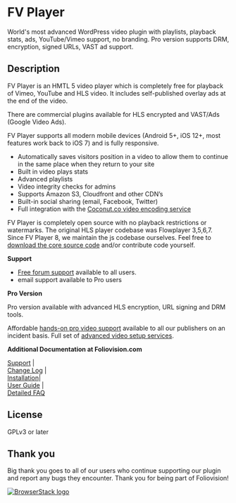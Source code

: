 # FV Player

World's most advanced WordPress video plugin with playlists, playback stats, ads, YouTube/Vimeo support, no branding. Pro version supports DRM, encryption, signed URLs, VAST ad support.

## Description

FV Player is an HMTL 5 video player which is completely free for playback of Vimeo, YouTube and HLS video. It includes self-published overlay ads at the end of the video.

There are commercial plugins available for HLS encrypted and VAST/Ads (Google Video Ads).

FV Player supports all modern mobile devices (Android 5+, iOS 12+, most features work back to iOS 7) and is fully responsive.

* Automatically saves visitors position in a video to allow them to continue in the same place when they return to your site
* Built in video plays stats
* Advanced playlists
* Video integrity checks for admins
* Supports Amazon S3, Cloudfront and other CDN’s
* Built-in social sharing (email, Facebook, Twitter)
* Full integration with the [Coconut.co video encoding service](https://foliovision.com/downloads/fv-player-coconut)

FV Player is completely open source with no playback restrictions or watermarks. The original HLS player codebase was Flowplayer 3,5,6,7. Since FV Player 8, we maintain the js codebase ourselves. Feel free to [download the core source code](https://github.com/foliovision/freedom-video-player) and/or contribute code yourself.

**Support**

* [Free forum support](https://foliovision.com/support/fv-wordpress-flowplayer/) available to all users.
* email support available to Pro users

**Pro Version**

Pro version available with advanced HLS encryption, URL signing and DRM tools.

Affordable [hands-on pro video support](https://foliovision.com/pro-support) available to all our publishers on an incident basis. Full set of [advanced video setup services](https://foliovision.com/store#services).

**Additional Documentation at Foliovision.com**

[Support](https://foliovision.com/support/fv-wordpress-flowplayer/) |\
[Change Log](https://foliovision.com/player/changelog) |\
[Installation](https://foliovision.com/player/installation)|\
[User Guide](https://foliovision.com/player/user-guide) |\
[Detailed FAQ](https://foliovision.com/player/faq)

## License

GPLv3 or later

## Thank you

Big thank you goes to all of our users who continue supporting our plugin and report any bugs they encounter. Thank you for being part of Foliovision!

[![BrowserStack logo](https://cdn.foliovision.com/images/graphics/browserstack-logo-300x77.png "FV Player user BrowserStack to ensure maximum device compatibilty")](https://www.browserstack.com)
